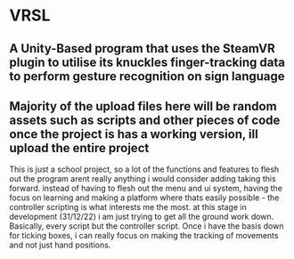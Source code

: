 # VRSL
A Unity-Based program that uses the SteamVR plugin to utilise its knuckles finger-tracking data to perform gesture recognition on sign language  
-------
Majority of the upload files here will be random assets such as scripts and other pieces of code
once the project is has a working version, ill upload the entire project 
-----
This is just a school project, so a lot of the functions and features to flesh out the program arent really anything i would consider adding taking this forward.
instead of having to flesh out the menu and ui system, having the focus on learning and making a platform where thats easily possible - the controller scripting is what interests me the most.
at this stage in development (31/12/22) i am just trying to get all the ground work down. Basically, every script but the controller script.
Once i have the basis down for ticking boxes, i can really focus on making the tracking of movements and not just hand positions. 

